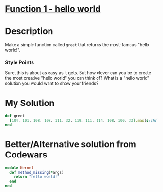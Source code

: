 # [Function 1 - hello world](https://www.codewars.com/kata/523b4ff7adca849afe000035)

# Description
Make a simple function called <code>greet</code> that returns the most-famous "hello world!".

### Style Points

Sure, this is about as easy as it gets. But how clever can you be to create the most creative "hello world" you can think of? What is a "hello world" solution you would want to show your friends?
# My Solution
```ruby
def greet
  [104, 101, 108, 108, 111, 32, 119, 111, 114, 108, 100, 33].map(&:chr).join
end  
```
# Better/Alternative solution from Codewars
```ruby
module Kernel
  def method_missing(*args)
    return "hello world!"
  end
end
```
